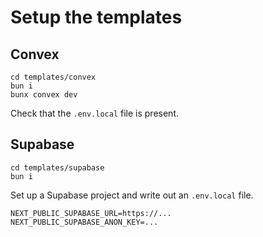 # Setup the templates

## Convex

```
cd templates/convex
bun i
bunx convex dev
```

Check that the `.env.local` file is present.

## Supabase

```
cd templates/supabase
bun i
```

Set up a Supabase project and write out an `.env.local` file.

```
NEXT_PUBLIC_SUPABASE_URL=https://...
NEXT_PUBLIC_SUPABASE_ANON_KEY=...
```

